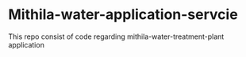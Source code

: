# Mithila-water-application-servcie
This repo consist of code regarding mithila-water-treatment-plant application
